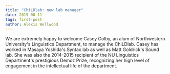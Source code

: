 ```yaml
---
title: "ChiLDlab: new lab manager"
date: 2015-08-11
tags: first-post
author: Alexis Wellwood
---
```


We are extremely happy to welcome Casey Colby, an alum of Northwestern University's Linguistics Department, to manage the ChiLDlab. Casey has worked in Masaya Yoshida's Syntax lab as well as Matt Goldrick's Sound lab. She was also the 2014-2015 recipient of the NU Linguistics Department's prestigious Demoz Prize, recognizing her high level of engagement in the intellectual life of the department. 